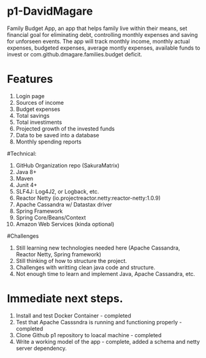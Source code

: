 # p1-DavidMagare
Family Budget App, an app that helps family live within their means, set financial goal for eliminating debt, controlling monthly expenses and saving for unforseen events. 
The app will track monthly income, monthly actual expenses, budgeted expenses, average montly expenses, available funds to invest or com.github.dmagare.families.budget deficit. 
# Features

1.  Login page
2.  Sources of income
3.  Budget expenses
4.  Total savings
5.  Total investiments
6.  Projected growth of the invested funds
7.  Data to be saved into a database
8.  Monthly spending reports

#Technical:
1.  GitHub Organization repo (SakuraMatrix)
2.  Java 8+
3.  Maven
4.  Junit 4+
5.  SLF4J: Log4J2, or Logback, etc.
6.  Reactor Netty (io.projectreactor.netty:reactor-netty:1.0.9)
7.  Apache Cassandra w/ Datastax driver
8. Spring Framework
9. Spring Core/Beans/Context
10. Amazon Web Services (kinda optional)

#Challenges
1.  Still learning new technologies needed here (Apache Cassandra, Reactor Netty, Spring framework)
2. Still thinking of how to structure the project.
3. Challenges with writting clean java code and structure.
4. Not enough time to learn and implement Java, Apache Cassandra, etc.

# Immediate next steps.
1.  Install and test Docker Container - completed
2. Test that Apache Casssndra is running and functioning properly - completed
3.  Clone Github p1 repository to loacal machine - completed
4. Write a working model of the app - complete, added a schema and netty server dependency. 
